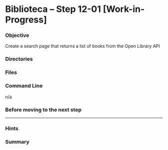 # Biblioteca – Step 12-01 [Work-in-Progress]

### Objective
Create a search page that returns a list of books from the Open Library API

### Directories


### Files


### Command Line
n/a

### Before moving to the next step

___

### Hints

### Summary


